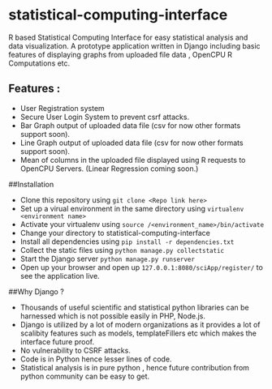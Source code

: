 # statistical-computing-interface
R based Statistical Computing Interface for easy statistical analysis and data visualization. 
A prototype application written in Django including basic features of displaying graphs from uploaded file data , OpenCPU R Computations etc.
## Features :
  * User Registration system 
  * Secure User Login System to prevent csrf attacks. 
  * Bar Graph output of uploaded data file  (csv for now other formats support soon). 
  * Line Graph output of uploaded data file (csv for now other formats support soon).
  * Mean of columns in the uploaded file displayed using R requests to OpenCPU Servers. (Linear Regression coming soon.)

##Installation 
  * Clone this repository using `git clone <Repo link here>`
  * Set up a virual environment in the same directory using `virtualenv <environment name>`
  * Activate your virtualenv using `source /<environment_name>/bin/activate`
  * Change your directory to statistical-computing-interface 
  * Install all dependencies using `pip install -r dependencies.txt`
  * Collect the static files using `python manage.py collectstatic`
  * Start the Django server `python manage.py runserver` 
  * Open up your browser and open up `127.0.0.1:8080/sciApp/register/` to see the application live.

##Why Django ?
  * Thousands of useful scientific and statistical python libraries can be harnessed which is not possible easily in PHP, Node.js. 
  * Django is utilized by a lot of modern organizations as it provides a lot of scalibity features such as models,  templateFillers etc which makes the interface future proof. 
  * No vulnerability to CSRF attacks.
  * Code is in Python hence lesser lines of code.
  * Statistical analysis is in pure python , hence future contribution from python community can be easy to get.
